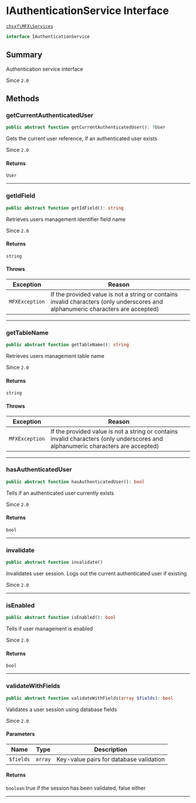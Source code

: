 # IAuthenticationService Interface

[`chsxf\MFX\Services`](API-Namespace-Services)

```php
interface IAuthenticationService
```

## Summary

Authentication service interface

Since `2.0`

## Methods

### getCurrentAuthenticatedUser

```php
public abstract function getCurrentAuthenticatedUser(): ?User
```

Gets the current user reference, if an authenticated user exists

Since `2.0`

#### Returns

`User` 

---

### getIdField

```php
public abstract function getIdField(): string
```

Retrieves users management identifier field name

Since `2.0`

#### Returns

`string` 

#### Throws

| Exception      | Reason                                                                                                                           |
| -------------- | -------------------------------------------------------------------------------------------------------------------------------- |
| `MFXException` | If the provided value is not a string or contains invalid characters (only underscores and alphanumeric characters are accepted) |

---

### getTableName

```php
public abstract function getTableName(): string
```

Retrieves users management table name

Since `2.0`

#### Returns

`string` 

#### Throws

| Exception      | Reason                                                                                                                           |
| -------------- | -------------------------------------------------------------------------------------------------------------------------------- |
| `MFXException` | If the provided value is not a string or contains invalid characters (only underscores and alphanumeric characters are accepted) |

---

### hasAuthenticatedUser

```php
public abstract function hasAuthenticatedUser(): bool
```

Tells if an authenticated user currently exists

Since `2.0`

#### Returns

`bool` 

---

### invalidate

```php
public abstract function invalidate()
```

Invalidates user session.
Logs out the current authenticated user if existing

Since `2.0`

---

### isEnabled

```php
public abstract function isEnabled(): bool
```

Tells if user management is enabled

Since `2.0`

#### Returns

`bool` 

---

### validateWithFields

```php
public abstract function validateWithFields(array $fields): bool
```

Validates a user session using database fields

Since `2.0`

#### Parameters

| Name      | Type    | Description                             |
| --------- | ------- | --------------------------------------- |
| `$fields` | `array` | Key-value pairs for database validation |

#### Returns

`boolean` true if the session has been validated, false either

---

